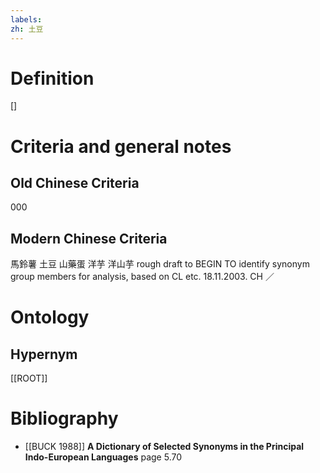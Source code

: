 ```yaml
---
labels: 
zh: 土豆
---
```


# Definition
[]
# Criteria and general notes
## Old Chinese Criteria
000
## Modern Chinese Criteria
馬鈴薯
土豆
山藥蛋
洋芋
洋山芋
rough draft to BEGIN TO identify synonym group members for analysis, based on CL etc. 18.11.2003. CH ／
# Ontology

## Hypernym
[[ROOT]]
# Bibliography
- [[BUCK 1988]]
**A Dictionary of Selected Synonyms in the Principal Indo-European Languages** page 5.70

